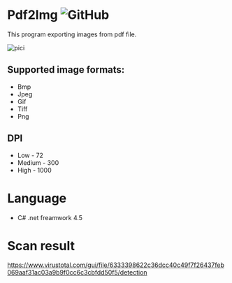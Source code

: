 # Pdf2Img   <img alt="GitHub" src="https://img.shields.io/github/license/aviv-b/Pdf2Img">
This program exporting images from pdf file.

![pici](https://user-images.githubusercontent.com/51339282/151941984-a283a5d5-22fd-4515-bb85-a685c52c7d2e.PNG)



## Supported image formats:
- Bmp 
- Jpeg
- Gif 
- Tiff
- Png

## DPI
- Low - 72 
- Medium - 300
- High - 1000

# Language
- C# .net freamwork 4.5

# Scan result 
https://www.virustotal.com/gui/file/6333398622c36dcc40c49f7f26437feb069aaf31ac03a9b9f0cc6c3cbfdd50f5/detection





